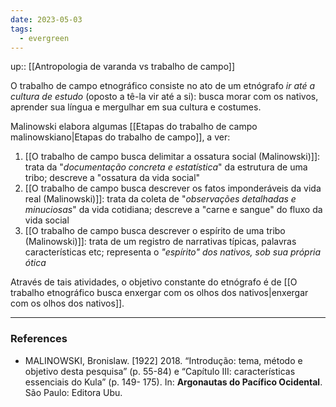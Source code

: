 ```yaml
---
date: 2023-05-03
tags:
  - evergreen
---
```

up:: [[Antropologia de varanda vs trabalho de campo]]

O trabalho de campo etnográfico consiste no ato de um etnógrafo *ir até a cultura de estudo* (oposto a tê-la vir até a si): busca morar com os nativos, aprender sua língua e mergulhar em sua cultura e costumes.

Malinowski elabora algumas [[Etapas do trabalho de campo malinowskiano|Etapas do trabalho de campo]], a ver:
1. [[O trabalho de campo busca delimitar a ossatura social (Malinowski)]]: trata da "*documentação concreta e estatística*" da estrutura de uma tribo; descreve a "ossatura da vida social"
2. [[O trabalho de campo busca descrever os fatos imponderáveis da vida real (Malinowski)]]: trata da coleta de "*observações detalhadas e minuciosas*" da vida cotidiana; descreve a "carne e sangue" do fluxo da vida social
3. [[O trabalho de campo busca descrever o espírito de uma tribo (Malinowski)]]: trata de um registro de narrativas típicas, palavras características etc; representa o *"espírito" dos nativos, sob sua própria ótica* 

Através de tais atividades, o objetivo constante do etnógrafo é de [[O trabalho etnográfico busca enxergar com os olhos dos nativos|enxergar com os olhos dos nativos]]. 


---
### References
- MALINOWSKI, Bronislaw. [1922] 2018. “Introdução: tema, método e objetivo desta pesquisa” (p. 55-84) e “Capítulo III: características essenciais do Kula” (p. 149- 175). In: **Argonautas do Pacífico Ocidental**. São Paulo: Editora Ubu.

